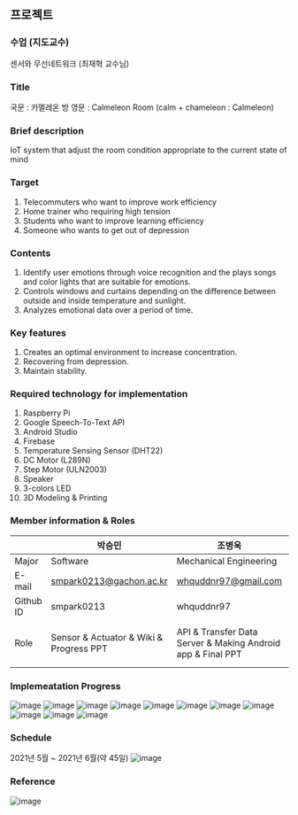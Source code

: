 프로젝트
-----
### 수업 (지도교수)
센서와 무선네트워크 (최재혁 교수님)



### Title
국문 : 카멜레온 방
영문 : Calmeleon Room (calm + chameleon : Calmeleon)



### Brief description
IoT system that adjust the room condition appropriate to the current state of mind



### Target
1. Telecommuters who want to improve work efficiency
2. Home trainer who requiring high tension
3. Students who want to improve learning efficiency
4. Someone who wants to get out of depression



### Contents
1. Identify user emotions through voice recognition and the plays songs and color lights that are suitable for emotions.
2. Controls windows and curtains depending on the difference between outside and inside temperature and sunlight.
3. Analyzes emotional data over a period of time.



### Key features
1. Creates an optimal environment to increase concentration.
2. Recovering from depression.
3. Maintain stability.



### Required technology for implementation
1. Raspberry Pi
2. Google Speech-To-Text API
3. Android Studio
4. Firebase
5. Temperature Sensing Sensor (DHT22)
6. DC Motor (L289N)
7. Step Motor (ULN2003)
8. Speaker
9. 3-colors LED
10. 3D Modeling & Printing



### Member information & Roles
| |박승민|조병욱|황수정|
|---|------|-----|------|
|Major|Software|Mechanical Engineering|Software|
|E-mail|smpark0213@gachon.ac.kr|whquddnr97@gmail.com|sujung401@gachon.ac.kr|
|Github ID|smpark0213|whquddnr97|hwangsujeong99|
|Role|Sensor & Actuator & Wiki & Progress PPT|API & Transfer Data Server & Making Android app & Final PPT|Idea Planning & Gathering and processing Data & proposal PPT & Final PPT & Design Model|

### Implemeatation Progress
![image](https://user-images.githubusercontent.com/60349584/121996066-f1ebd680-cde2-11eb-8cd2-7f0d2d019421.png)
![image](https://user-images.githubusercontent.com/60349584/121996076-f87a4e00-cde2-11eb-981b-0913bca2124c.png)
![image](https://user-images.githubusercontent.com/59822853/122060627-b96eeb80-ce28-11eb-9f84-65084cede54e.PNG)
![image](https://user-images.githubusercontent.com/59822853/122060632-baa01880-ce28-11eb-9144-2d946703dfa6.PNG)
![image](https://user-images.githubusercontent.com/59822853/122060634-bb38af00-ce28-11eb-8c90-2346fcd84207.PNG)
![image](https://user-images.githubusercontent.com/59822853/122060636-bb38af00-ce28-11eb-94a0-abf1d9a5e886.PNG)
![image](https://user-images.githubusercontent.com/59822853/122060639-bbd14580-ce28-11eb-986a-356548a2b8fb.PNG)
![image](https://user-images.githubusercontent.com/59822853/122060643-bbd14580-ce28-11eb-97d8-4ea9f57faeac.PNG)
![image](https://user-images.githubusercontent.com/59822853/122060648-bbd14580-ce28-11eb-8e38-d15384d3c59c.PNG)
![image](https://user-images.githubusercontent.com/59822853/122060650-bc69dc00-ce28-11eb-96d9-7cd13fbb4367.PNG)
![image](https://user-images.githubusercontent.com/59822853/122060652-bc69dc00-ce28-11eb-86df-59f6e8531c5e.PNG)



### Schedule
2021년 5월 ~ 2021년 6월(약 45일)
![image](https://user-images.githubusercontent.com/60349584/121996895-683d0880-cde4-11eb-8b2a-b79b101c5aed.png)


### Reference
![image](https://user-images.githubusercontent.com/60349584/121995653-417dd280-cde2-11eb-9469-5c5690d838cc.png)


